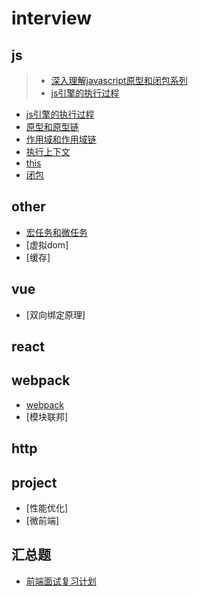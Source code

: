 # interview

## js
> * [深入理解javascript原型和闭包系列](https://www.cnblogs.com/wangfupeng1988/p/4001284.html)
> * [js引擎的执行过程](https://heyingye.github.io/2018/03/19/js%E5%BC%95%E6%93%8E%E7%9A%84%E6%89%A7%E8%A1%8C%E8%BF%87%E7%A8%8B%EF%BC%88%E4%B8%80%EF%BC%89/)

* [js引擎的执行过程](https://github.com/DeanTG/interview/issues/8)
* [原型和原型链](https://github.com/DeanTG/interview/issues/3)
* [作用域和作用域链](https://github.com/DeanTG/interview/issues/6)
* [执行上下文](https://github.com/DeanTG/interview/issues/4)
* [this](https://github.com/DeanTG/interview/issues/5)
* [闭包](https://github.com/DeanTG/interview/issues/2)

## other
* [宏任务和微任务](https://github.com/DeanTG/interview/issues/7)
* [虚拟dom]
* [缓存]

## vue
* [双向绑定原理]

## react

## webpack
* [webpack](https://github.com/DeanTG/interview/issues/1)
* [模块联邦]

## http

## project
* [性能优化]
* [微前端]

## 汇总题
* [前端面试复习计划](https://juejin.cn/post/7061588533214969892#heading-84)
